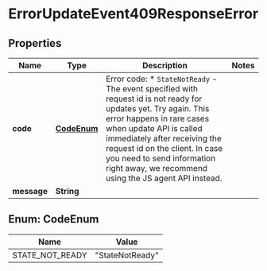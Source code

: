 

# ErrorUpdateEvent409ResponseError


## Properties

| Name | Type | Description | Notes |
|------------ | ------------- | ------------- | -------------|
|**code** | [**CodeEnum**](#CodeEnum) | Error code: * `StateNotReady` - The event specified with request id is not ready for updates yet. Try again. This error happens in rare cases when update API is called immediately after receiving the request id on the client. In case you need to send information right away, we recommend using the JS agent API instead.  |  |
|**message** | **String** |  |  |


## Enum: CodeEnum

| Name | Value |
|---- | ----- |
| STATE_NOT_READY | &quot;StateNotReady&quot; |



